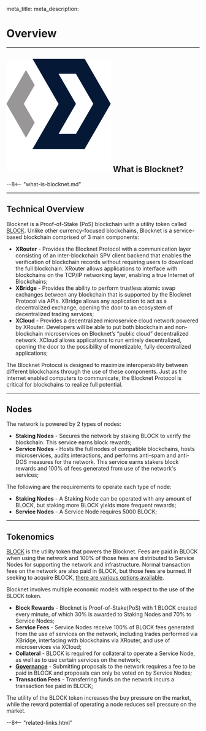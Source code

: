 meta_title: 
meta_description:


# Overview

---

## <img class="icon" alt="Blocknet logo" src="img/icons/blocknet-logo.svg" /> What is Blocknet?
--8<-- "what-is-blocknet.md"

---

## Technical Overview
Blocknet is a Proof-of-Stake (PoS) blockchain with a utility token called [BLOCK](/blockchain/introduction). Unlike other currency-focused blockchains, Blocknet is a service-based blockchain comprised of 3 main components:

* __XRouter__ - Provides the Blocknet Protocol with a communication layer consisting of an inter-blockchain SPV client backend that enables the verification of blockchain records without requiring users to download the full blockchain. XRouter allows applications to interface with blockchains on the TCP/IP networking layer, enabling a true Internet of Blockchains;
* __XBridge__ - Provides the ability to perform trustless atomic swap exchanges between any blockchain that is supported by the Blocknet Protocol via APIs. XBridge allows any application to act as a decentralized exchange, opening the door to an ecosystem of decentralized trading services;
* __XCloud__ - Provides a decentralized microservice cloud network powered by XRouter. Developers will be able to put both blockchain and non-blockchain microservices on Blocknet’s “public cloud” decentralized network. XCloud allows applications to run entirely decentralized, opening the door to the possibility of monetizable, fully decentralized applications;

The Blocknet Protocol is designed to maximize interoperability between different blockchains through the use of these components. Just as the internet enabled computers to communicate, the Blocknet Protocol is critical for blockchains to realize full potential.
 

---

## Nodes
The network is powered by 2 types of nodes: 

* __Staking Nodes__ - Secures the network by staking BLOCK to verify the blockchain. This service earns block rewards;
* __Service Nodes__ - Hosts the full nodes of compatible blockchains, hosts microservices, audits interactions, and performs anti-spam and anti-DOS measures for the network. This service earns stakers block rewards and 100% of fees generated from use of the network's services;

The following are the requirements to operate each type of node: 

* __Staking Nodes__ - A Staking Node can be operated with any amount of BLOCK, but staking more BLOCK yields more frequent rewards;
* __Service Nodes__ - A Service Node requires 5000 BLOCK;

---

## Tokenomics
[BLOCK](/blockchain/introduction) is the utility token that powers the Blocknet. Fees are paid in BLOCK when using the network and 100% of those fees are distributed to Service Nodes for supporting the network and infrastructure. Normal transaction fees on the network are also paid in BLOCK, but those fees are burned. If seeking to acquire BLOCK, [there are various options available](/project/exchanges).

Blocknet involves multiple economic models with respect to the use of the BLOCK token.

* __Block Rewards__ - Blocknet is Proof-of-Stake(PoS) with 1 BLOCK created every minute, of which 30% is awarded to Staking Nodes and 70% to Service Nodes;
* __Service Fees__ - Service Nodes receive 100% of BLOCK fees generated from the use of services on the network, including trades performed via XBridge, interfacing with blockchains via XRouter, and use of microservices via XCloud;
* __Collateral__ - BLOCK is required for collateral to operate a Service Node, as well as to use certain services on the network;
* __[Governance](/governance/introduction)__ - Submitting proposals to the network requires a fee to be paid in BLOCK and proposals can only be voted on by Service Nodes;
* __Transaction Fees__ - Transferring funds on the network incurs a transaction fee paid in BLOCK;

The utility of the BLOCK token increases the buy pressure on the market, while the reward potential of operating a node reduces sell pressure on the market.







<!-- 
======= Start: Related Links Section =======
- This is the related links section at the bottom of each page.
- It lists the links in the relatedLinks array variable below.
	Example: relatedLinks = [{"name":"Blocknet Website","link":"https://blocknet.co"},{"name":"API Docs","link":"https://api.blocknet.co"}];
- If the array is empty, ie. relatedLinks = [], then the related links section will not be displayed.
related-links.html
- The template and logic for the related links section can be found in docs/snippets/related-links.html
- The base path is defaulted to docs/snippets/, which can be edited in the mkdocs.yml file
- The template and logic is linked with markdown_extensions: pymdownx.snippets
-->
<script type="text/javascript">
// var relatedLinks = [{"name":"Blocknet Website","link":"https://blocknet.co"},{"name":"API Docs","link":"https://api.blocknet.co"}];
var relatedLinks = [];
</script>

--8<-- "related-links.html"
<!-- 
======= End: Related Links Section ======= 
-->







